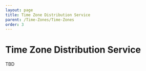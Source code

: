 ```yaml
---
layout: page
title: Time Zone Distribution Service
parent: /Time-Zones/Time-Zones
order: 3
---
```


# Time Zone Distribution Service

TBD
